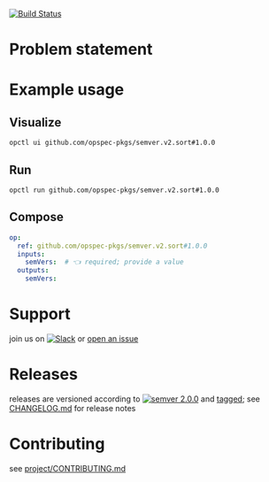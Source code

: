[![Build Status](https://github.com/opspec-pkgs/semver.v2.sort/workflows/build/badge.svg?branch=main)](https://github.com/opspec-pkgs/semver.v2.sort/actions?query=workflow%3Abuild+branch%3Amain)

# Problem statement



# Example usage

## Visualize

```shell
opctl ui github.com/opspec-pkgs/semver.v2.sort#1.0.0
```

## Run

```
opctl run github.com/opspec-pkgs/semver.v2.sort#1.0.0
```

## Compose

```yaml
op:
  ref: github.com/opspec-pkgs/semver.v2.sort#1.0.0
  inputs:
    semVers:  # 👈 required; provide a value
  outputs:
    semVers:
```

# Support

join us on
[![Slack](https://img.shields.io/badge/slack-opctl-E01563.svg)](https://join.slack.com/t/opctl/shared_invite/zt-51zodvjn-Ul_UXfkhqYLWZPQTvNPp5w)
or
[open an issue](https://github.com/opspec-pkgs/semver.v2.sort/issues)

# Releases

releases are versioned according to
[![semver 2.0.0](https://img.shields.io/badge/semver-2.0.0-brightgreen.svg)](http://semver.org/spec/v2.0.0.html)
and [tagged](https://git-scm.com/book/en/v2/Git-Basics-Tagging); see
[CHANGELOG.md](CHANGELOG.md) for release notes

# Contributing

see
[project/CONTRIBUTING.md](https://github.com/opspec-pkgs/project/blob/main/CONTRIBUTING.md)
